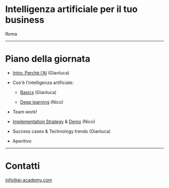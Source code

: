# Intelligenza artificiale per il tuo business

Roma

---

# Piano della giornata

- [Intro: Perchè l'AI](../intro) (Gianluca)

- Cos'è l'intelligenza artificiale:
	- [Basics](../MLbasics_ita) (Gianluca)

	- [Deep learning](../deep_learning) (Nico)

- Team work! <!-- .element style="color: SpringGreen" -->

- [Implementation Strategy](../implementation_strategy/) & [Demo](../recommender) (Nico)

- Success cases & Technology trends (Gianluca)

- Aperitivo

---

# Contatti

info@ai-academy.com